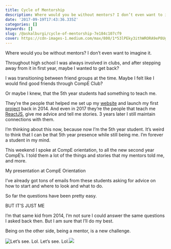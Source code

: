 ```yaml
---
title: Cycle of Mentorship
description: Where would you be without mentors? I don’t even want to imagine it.
date: '2017-09-19T17:43:36.335Z'
categories: []
keywords: []
slug: /@askalburgi/cycle-of-mentorship-7e184c107cf9
cover: https://cdn-images-1.medium.com/max/800/1*53lPEky3ithWRORA9eP8Ug.png
---
```


Where would you be without mentors? I don’t even want to imagine it.

Throughout high school I was always involved in clubs, and after stepping away from it in first year, maybe I wanted to get back?

I was transitioning between friend groups at the time. Maybe I felt like I would find good friends through CompE Club?

Or maybe I knew, that the 5th year students had something to teach me.

They’re the people that helped me set up my [website](http://www.arjunkalburgi.com) and launch my first [project](https://connectfour275.herokuapp.com/) back in 2014. And even in 2017 they’re the people that teach me [ReactJS](https://github.com/askalburgi/tick-tack-toe), give me advice and tell me stories. 3 years later I still maintain connections with them.

I’m thinking about this now, because now I’m the 5th year student. It’s weird to think that I can be that 5th year presence while still being me. I’m forever a student in my mind.

This weekend I spoke at CompE orientation, to all the new second year CompE’s. I told them a lot of the things and stories that my mentors told me, and more.

My presentation at CompE Orientation

I’ve already got tons of emails from these students asking for advice on how to start and where to look and what to do.

So far the questions have been pretty easy.

BUT IT’S JUST ME

I’m that same kid from 2014, I’m not sure I could answer the same questions I asked back then. But I am sure that I’ll do my best.

Being on the other side, being a mentor, is a new challenge.

![Let’s see. Lol.]()
Let’s see. Lol.![](https://cdn-images-1.medium.com/max/800/1*k3x4eNfGaG54H9skwyKeSA.png)
